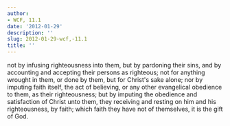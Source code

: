 ```yaml
---
author:
- WCF, 11.1
date: '2012-01-29'
description: ''
slug: 2012-01-29-wcf,-11.1
title: ''
---
```

not by infusing righteousness into them, but by pardoning their sins, and by accounting and accepting their persons as righteous; not for anything wrought in them, or done by them, but for Christ's sake alone; nor by imputing faith itself, the act of believing, or any other evangelical obedience to them, as their righteousness; but by imputing the obedience and satisfaction of Christ unto them, they receiving and resting on him and his righteousness, by faith; which faith they have not of themselves, it is the gift of God.



